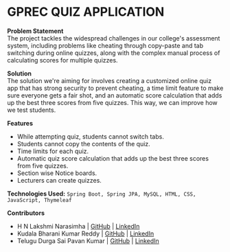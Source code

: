 # GPREC QUIZ APPLICATION

**Problem Statement**<br>
The project tackles the widespread challenges in our college's assessment system, including problems like cheating through copy-paste and tab switching during online quizzes, along with the complex manual process of calculating scores for multiple quizzes. 

**Solution**<br>
The solution we're aiming for involves creating a customized online quiz app that has strong security to prevent cheating, a time limit feature to make sure everyone gets a fair shot, and an automatic score calculation that adds up the best three scores from five quizzes. This way, we can improve how we test students.

**Features**
- While attempting quiz, students cannot switch tabs.
- Students cannot copy the contents of the quiz.
- Time limits for each quiz.
- Automatic quiz score calculation that adds up the best three scores from five quizzes.
- Section wise Notice boards.
- Lecturers can create quizzes.

**Technologies Used:** `Spring Boot, Spring JPA, MySQL, HTML, CSS, JavaScript, Thymeleaf`

**Contributors**
- H N Lakshmi Narasimha | [GitHub](https://github.com/hnln9063) | [LinkedIn](https://www.linkedin.com/in/lakshmi-narasimha-hn/)
- Kudala Bharani Kumar Reddy | [GitHub](https://github.com/kudala-bharani) | [LinkedIn](www.linkedin.com/in/bharanikudala)
- Telugu Durga Sai Pavan Kumar | [GitHub](https://github.com/dsp49) | [LinkedIn](https://www.linkedin.com/in/telugu-durga-sai-pavan-kumar-bab322250)
